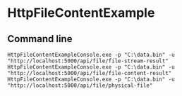 # HttpFileContentExample

## Command line
`HttpFileContentExampleConsole.exe -p "C:\data.bin" -u "http://localhost:5000/api/file/file-stream-result"`
`HttpFileContentExampleConsole.exe -p "C:\data.bin" -u "http://localhost:5000/api/file/file-content-result"`
`HttpFileContentExampleConsole.exe -p "C:\data.bin" -u "http://localhost:5000/api/file/physical-file"`